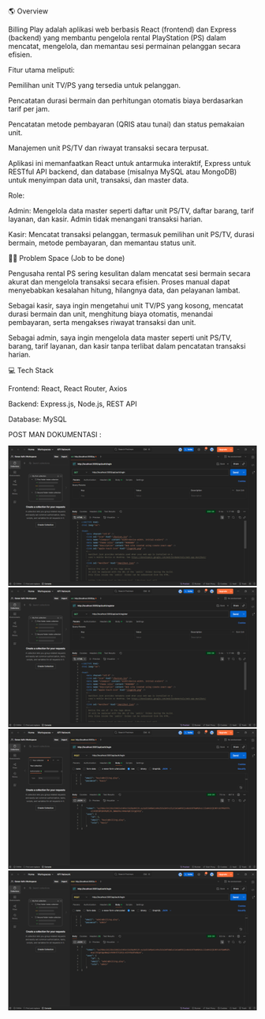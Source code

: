 🌎 Overview

Billing Play adalah aplikasi web berbasis React (frontend) dan Express (backend) yang membantu pengelola rental PlayStation (PS) dalam mencatat, mengelola, dan memantau sesi permainan pelanggan secara efisien.

Fitur utama meliputi:

Pemilihan unit TV/PS yang tersedia untuk pelanggan.

Pencatatan durasi bermain dan perhitungan otomatis biaya berdasarkan tarif per jam.

Pencatatan metode pembayaran (QRIS atau tunai) dan status pemakaian unit.

Manajemen unit PS/TV dan riwayat transaksi secara terpusat.

Aplikasi ini memanfaatkan React untuk antarmuka interaktif, Express untuk RESTful API backend, dan database (misalnya MySQL atau MongoDB) untuk menyimpan data unit, transaksi, dan master data.

Role:

Admin: Mengelola data master seperti daftar unit PS/TV, daftar barang, tarif layanan, dan kasir. Admin tidak menangani transaksi harian.

Kasir: Mencatat transaksi pelanggan, termasuk pemilihan unit PS/TV, durasi bermain, metode pembayaran, dan memantau status unit.

👷‍♀️ Problem Space (Job to be done)

Pengusaha rental PS sering kesulitan dalam mencatat sesi bermain secara akurat dan mengelola transaksi secara efisien. Proses manual dapat menyebabkan kesalahan hitung, hilangnya data, dan pelayanan lambat.

Sebagai kasir, saya ingin mengetahui unit TV/PS yang kosong, mencatat durasi bermain dan unit, menghitung biaya otomatis, menandai pembayaran, serta mengakses riwayat transaksi dan unit.

Sebagai admin, saya ingin mengelola data master seperti unit PS/TV, barang, tarif layanan, dan kasir tanpa terlibat dalam pencatatan transaksi harian.


💻 Tech Stack

Frontend: React, React Router, Axios

Backend: Express.js, Node.js, REST API

Database: MySQL


POST MAN DOKUMENTASI :

![](../react/screenshot/Screenshot%202025-09-16%20093907.png)
![](../react/screenshot/Screenshot%202025-09-16%20093916.png)
![](../react/screenshot/Screenshot%202025-09-16%20093954.png)
![](../react/screenshot/Screenshot%202025-09-16%20094010.png)
